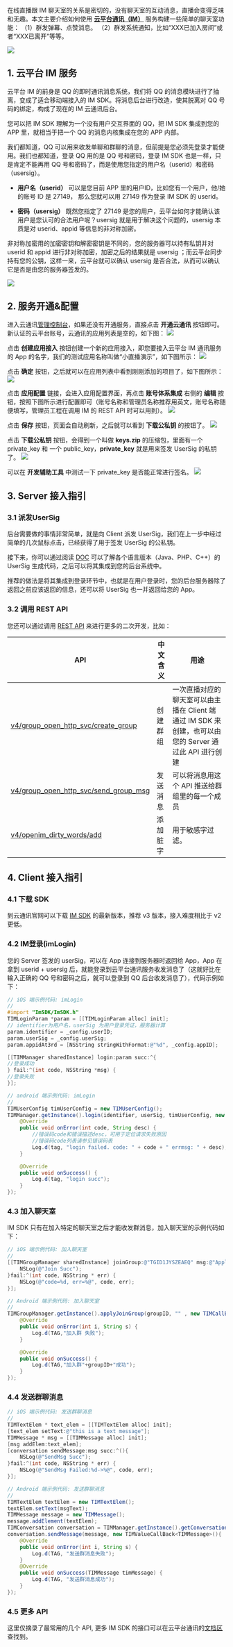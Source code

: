 在线直播跟 IM 聊天室的关系是密切的，没有聊天室的互动消息，直播会变得乏味和无趣。本文主要介绍如何使用 [**云平台通讯（IM）**](http://tcecqpoc.fsphere.cn/product/im.html) 服务构建一些简单的聊天室功能：
（1）群发弹幕、点赞消息。
（2）群发系统通知，比如“XXX已加入房间”或者“XXX已离开”等等。

![](http://imgcache.tcecqpoc.fsphere.cn/image/mc.qcloudimg.com/static/img/6c6edc29c61bb4478d774094227125e1/image.png)

<h2 id="IM">1. 云平台 IM 服务</h2>

云平台 IM 的前身是 QQ 的即时通讯消息系统，我们将 QQ 的消息模块进行了抽离，变成了适合移动端接入的 IM SDK。将消息后台进行改造，使其脱离对 QQ 号码的绑定，构成了现在的 IM 云通讯后台。

您可以把 IM SDK 理解为一个没有用户交互界面的 QQ，把 IM SDK 集成到您的 APP 里，就相当于把一个 QQ 的消息内核集成在您的 APP 内部。

我们都知道，QQ 可以用来收发单聊和群聊的消息，但前提是您必须先登录才能使用。我们也都知道，登录 QQ 用的是 QQ 号和密码，登录 IM SDK 也是一样，只是肯定不能再用 QQ 号和密码了，而是使用您指定的用户名（userid）和密码（usersig）。

- **用户名（userid）**
可以是您目前 APP 里的用户ID，比如您有一个用户，他/她的账号 ID 是 27149， 那么您就可以用 27149 作为登录 IM SDK 的 userid。

- **密码（usersig）**
既然您指定了 27149 是您的用户，云平台如何才能确认该用户是您认可的合法用户呢？usersig 就是用于解决这个问题的，usersig 本质是对 userid、appid 等信息的非对称加密。

 非对称加密用的加密密钥和解密密钥是不同的，您的服务器可以持有私钥并对 userid 和 appid 进行非对称加密，加密之后的结果就是 usersig ；而云平台同步持有您的公钥，这样一来，云平台就可以确认 usersig 是否合法，从而可以确认它是否是由您的服务器签发的。

![](http://imgcache.tcecqpoc.fsphere.cn/image/mc.qcloudimg.com/static/img/1e218acdf45772973f9f6c363ab55d89/image.jpg)


<h2 id="OPEN">2. 服务开通&配置</h2>

进入云通讯[管理控制台](http://console.tce.fsphere.cn/avc)，如果还没有开通服务，直接点击 **开通云通讯** 按钮即可。新认证的云平台账号，云通讯的应用列表是空的，如下图：
![](http://imgcache.tcecqpoc.fsphere.cn/image/mc.qcloudimg.com/static/img/c033ddba671a514c7b160e1c99a08b55/image.png)

点击 **创建应用接入** 按钮创建一个新的应用接入，即您要接入云平台 IM 通讯服务的 App 的名字，我们的测试应用名称叫做“小直播演示”，如下图所示：
![](http://imgcache.tcecqpoc.fsphere.cn/image/mc.qcloudimg.com/static/img/897bff65af6202322a434b6fa3f8a0bd/image.png)

点击 **确定** 按钮，之后就可以在应用列表中看到刚刚添加的项目了，如下图所示：
![](http://imgcache.tcecqpoc.fsphere.cn/image/mc.qcloudimg.com/static/img/fff565dc81ba26ca7af4951264b7bb4c/image.png)

点击 **应用配置** 链接，会进入应用配置界面，再点击 **账号体系集成** 右侧的 **编辑** 按钮，按照下图所示进行配置即可（账号名称和管理员名称推荐用英文，账号名称随便填写，管理员工程在调用 IM 的 REST API 时可以用到）。
![](http://imgcache.tcecqpoc.fsphere.cn/image/mc.qcloudimg.com/static/img/1104e8354d234d949840c9b6c396fd24/image.png)

点击 **保存** 按钮，页面会自动刷新，之后就可以看到 **下载公私钥** 的按钮了。
![](http://imgcache.tcecqpoc.fsphere.cn/image/mc.qcloudimg.com/static/img/67810cab51216a813b47edcb960ab67a/image.png)

点击 **下载公私钥** 按钮，会得到一个叫做 **keys.zip** 的压缩包，里面有一个 private_key 和 一个 public_key，**private_key** 就是用来签发 UserSig 的私钥了。
![](http://imgcache.tcecqpoc.fsphere.cn/image/mc.qcloudimg.com/static/img/615590334ba32627857fdb309176682f/image.png)

可以在 **开发辅助工具** 中测试一下 private_key 是否能正常进行签名。
![](http://imgcache.tcecqpoc.fsphere.cn/image/mc.qcloudimg.com/static/img/b7d40f17068d9f6605bcac81e2891b5e/image.png)

<h2 id="SERVER">3. Server 接入指引</h2>

### 3.1 派发UserSig
后台需要做的事情非常简单，就是向 Client 派发 UserSig，我们在上一步中经过简单的几次鼠标点击，已经获得了用于签发 UserSig 的公私钥。

 接下来，你可以通过阅读 [DOC](http://tcecqpoc.fsphere.cn/document/product/269/1510) 可以了解各个语言版本（Java、PHP、C++）的 UserSig 生成代码，之后可以将其集成到您的后台系统中。

 推荐的做法是将其集成到登录环节中，也就是在用户登录时，您的后台服务器除了返回之前应该返回的信息，还可以将 UserSig 也一并返回给您的 App。

### 3.2 调用 REST API
您还可以通过调用  [REST API](http://tcecqpoc.fsphere.cn/document/product/269/1520) 来进行更多的二次开发，比如：

| API                                      | 中文含义 | 用途                                       |
| ---------------------------------------- | ---- | ---------------------------------------- |
| [v4/group_open_http_svc/create_group](http://tcecqpoc.fsphere.cn/document/product/269/1615) | 创建群组 | 一次直播对应的聊天室可以由主播在 Client 端通过 IM SDK 来创建，也可以由您的 Server 通过此 API 进行创建 |
| [v4/group_open_http_svc/send_group_msg](http://tcecqpoc.fsphere.cn/document/product/269/1629) | 发送消息 | 可以将消息用这个 API 推送给群组里的每一个成员 | 
| [v4/openim_dirty_words/add](http://tcecqpoc.fsphere.cn/document/product/269/2397) | 添加脏字 | 用于敏感字过滤。 |


<h2 id="CLIENT">4. Client 接入指引</h2>

### 4.1 下载 SDK
到云通讯官网可以下载 [IM SDK](http://tcecqpoc.fsphere.cn/product/im#sdk) 的最新版本，推荐 v3 版本，接入难度相比于 v2 更低。


### 4.2 IM登录(imLogin)
您的 Server 签发的 userSig，可以在 App 连接到服务器时返回给 App，App 在拿到 userid + usersig 后，就能登录到云平台通讯服务收发消息了（这就好比在输入正确的 QQ 号和密码之后，就可以登录到 QQ 后台收发消息了），代码示例如下：

```objective-c
// iOS 端示例代码: imLogin
//
#import "ImSDK/ImSDK.h"
TIMLoginParam *param = [[TIMLoginParam alloc] init];
// identifier为用户名，userSig 为用户登录凭证，服务器计算
param.identifier = _config.userID;
param.userSig = _config.userSig;
param.appidAt3rd = [NSString stringWithFormat:@"%d", _config.appID];

[[TIMManager sharedInstance] login:param succ:^{
//登录成功
} fail:^(int code, NSString *msg) {
//登录失败
}];
```

```java
// android 端示例代码: imLogin
//
TIMUserConfig timUserConfig = new TIMUserConfig();
TIMManager.getInstance().login(identifier, userSig, timUserConfig, new TIMCallBack() {
	@Override
	public void onError(int code, String desc) {
		//错误码code和错误描述desc，可用于定位请求失败原因
		//错误码code列表请参见错误码表
		Log.d(tag, "login failed. code: " + code + " errmsg: " + desc);
	}

	@Override
	public void onSuccess() {
		Log.d(tag, "login succ");
	}
});
```

### 4.3 加入聊天室
IM SDK 只有在加入特定的聊天室之后才能收发群消息，加入聊天室的示例代码如下：

```objective-c
// iOS 端示例代码: 加入聊天室
//
[[TIMGroupManager sharedInstance] joinGroup:@"TGID1JYSZEAEQ" msg:@"Apply Join Group" succ:^(){
    NSLog(@"Join Succ");
}fail:^(int code, NSString * err) {
    NSLog(@"code=%d, err=%@", code, err);
}];
```

```java
// Android 端示例代码: 加入聊天室
//
TIMGroupManager.getInstance().applyJoinGroup(groupID, "" , new TIMCallBack() {
	@Override
	public void onError(int i, String s) {
		Log.d(TAG,"加入群 失败");
	}

	@Override
	public void onSuccess() {
		Log.d(TAG,"加入群"+groupID+"成功");
	}
});
```

### 4.4 发送群聊消息

```objective-c
// iOS 端示例代码: 发送群聊消息
//
TIMTextElem * text_elem = [[TIMTextElem alloc] init];
[text_elem setText:@"this is a text message"];
TIMMessage * msg = [[TIMMessage alloc] init];
[msg addElem:text_elem];
[conversation sendMessage:msg succ:^(){
    NSLog(@"SendMsg Succ");
}fail:^(int code, NSString * err) {
    NSLog(@"SendMsg Failed:%d->%@", code, err);
}];
```
```java
// Android 端示例代码: 发送群聊消息
//
TIMTextElem textElem = new TIMTextElem();
textElem.setText(msgText);
TIMMessage message = new TIMMessage();
message.addElement(textElem);
TIMConversation conversation = TIMManager.getInstance().getConversation(TIMConversationType.Group, groupId);
conversation.sendMessage(message, new TIMValueCallBack<TIMMessage>(){
	@Override
	public void onError(int i, String s) {
		Log.d(TAG, "发送群消息失败");
	}
	@Override
	public void onSuccess(TIMMessage timMessage) {
		Log.d(TAG, "发送群消息成功");
	}
});
```

### 4.5 更多 API
这里仅摘录了最常用的几个 API, 更多 IM SDK 的接口可以在云平台通讯的[文档区](http://tcecqpoc.fsphere.cn/document/product/269)查找到。